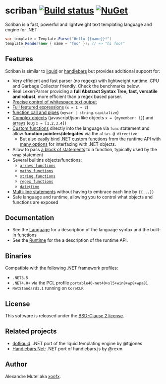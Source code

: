 # scriban [![Build status](https://ci.appveyor.com/api/projects/status/ig5kv8r63bqjsd9a?svg=true)](https://ci.appveyor.com/project/xoofx/scriban)   [![NuGet](https://img.shields.io/nuget/v/Scriban.svg)](https://www.nuget.org/packages/Scriban/)

Scriban is a fast, powerful and lightweight text templating language and engine for .NET

```C#
var template = Template.Parse("Hello {{name}}!")
template.Render(new { name = "foo" }); // => "hi foo!" 
```

## Features

Scriban is similar to [liquid](http://liquidmarkup.org/) or [handlebars](http://handlebarsjs.com/) but provides additional support for:

- Very efficient and fast parser (no regexp) with lightweight runtime. CPU and Garbage Collector friendly. Check the benchmarks below.
- Real Lexer/Parser providing a **full Abstract Syntax Tree, fast, versatile and robust**, more efficient than a regex based parser.
- [Precise control of whitespace text output](doc/language.md#14-whitespace-control)
- [Full featured expressions](doc/language.md#8-expressions) (`x = 1 + 2`)
- [function call and pipes](doc/language.md#88-function-call-expression) (`myvar | string.capitalize`)
- [Complex objects](doc/language.md#5-objects) (javascript/json like objects `x = {mymember: 1}`) and [arrays](doc/language.md#6-arrays) (e.g `x = [1,2,3,4]`)
- [Custom functions](doc/language.md#7-functions) directly into the language via `func` statement and allow **function pointers/delegates** via the `alias @ directive`
  - But also easily bind [.NET custom functions](doc/runtime.md#imports-functions-from-a-net-class) from the runtime API with [many options](doc/runtime.md#the-scriptobject) for interfacing with .NET objects.
- Allow to pass [a block of statements](doc/language.md#98-wrap-function-arg1argn--end) to a function, typically used by the `wrap` statement
- Several builtins objects/functions:
  - [`arrays functions`](doc/language.md#101-array-functions)
  - [`maths functions`](doc/language.md#102-math-functions)
  - [`string functions`](doc/language.md#103-string-functions)
  - [`regex functions`](doc/language.md#104-regex)
  - [`date`](doc/language.md#106-datetime)/[`time`](doc/language.md#107-timespan)
- [Multi-line statements](doc/language.md#11-code-block) without having to embrace each line by `{{...}}`
- Safe language and runtime, allowing you to control what objects and functions are exposed

## Documentation

* See the [Language](doc/language.md) for a description of the language syntax and the built-in functions
* See the [Runtime](doc/runtime.md) for the a description of the runtime API. 

## Binaries

Compatible with the following .NET framework profiles:

- `.NET3.5`
- `.NET4.0+` via the PCL profile `portable40-net40+sl5+win8+wp8+wpa81`
- `NetStandard1.1` running on `CoreCLR`

## License

This software is released under the [BSD-Clause 2 license](http://opensource.org/licenses/BSD-2-Clause). 

## Related projects

* [dotliquid](https://github.com/dotliquid/dotliquid): .NET port of the liquid templating engine by @tgjones
* [Handlebars.Net](https://github.com/rexm/Handlebars.Net): .NET port of handlebars.js by @rexm

## Author

Alexandre Mutel aka [xoofx](http://xoofx.com).
